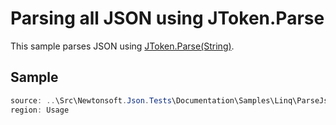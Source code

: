﻿# Parsing all JSON using JToken.Parse

This sample parses JSON using [JToken.Parse(String)](M:Newtonsoft.Json.Linq.JToken.Parse(System.String)).

## Sample

```csharp Usage
source: ..\Src\Newtonsoft.Json.Tests\Documentation\Samples\Linq\ParseJsonAny.cs
region: Usage
```
